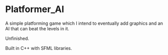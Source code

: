 # Platformer_AI
A simple platforming game which I intend to eventually add graphics and an AI that can beat the levels in it.

Unfinished.

Built in C++ with SFML libraries.
